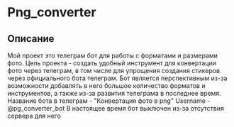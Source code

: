 # Png_converter

## Описание
Мой проект это телеграм бот для работы с форматами и размерами фото. 
Цель проекта - создать удобный инструмент для конвертации фото через телеграм, в том числе для упрощения создания стикеров через официального бота телеграм. Бот является перспективным из-за возможности добавлять в него большое количество форматов и инструментов, а также из-за развития телеграма в последнее время.
Название бота в телеграм - "Конвертация фото в png"
Username - @pg_converter_bot
В настоящее время бот выключен из-за отсутствия сервера для него
